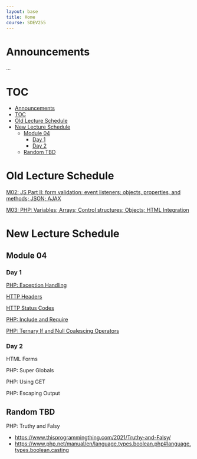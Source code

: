 ```yaml
---
layout: base
title: Home
course: SDEV255
---
```


# Announcements

...

# TOC

- [Announcements](#announcements)
- [TOC](#toc)
- [Old Lecture Schedule](#old-lecture-schedule)
- [New Lecture Schedule](#new-lecture-schedule)
  - [Module 04](#module-04)
    - [Day 1](#day-1)
    - [Day 2](#day-2)
  - [Random TBD](#random-tbd)

# Old Lecture Schedule

[M02: JS Part II: form validation; event listeners; objects, properties, and methods; JSON; AJAX](m02.md)

[M03: PHP: Variables; Arrays; Control structures; Objects; HTML Integration](m03.md)

# New Lecture Schedule

## Module 04

### Day 1

[PHP: Exception Handling](php_exception_handling.md)

[HTTP Headers](php_http_headers.md)

[HTTP Status Codes](php_http_status_codes.md)

[PHP: Include and Require](php_include_require.md)

[PHP: Ternary If and Null Coalescing Operators](php_ternary_if_null_coalescing_operators.md)

### Day 2

HTML Forms

PHP: Super Globals

PHP: Using GET

PHP: Escaping Output

## Random TBD

PHP: Truthy and Falsy

- https://www.thisprogrammingthing.com/2021/Truthy-and-Falsy/
- https://www.php.net/manual/en/language.types.boolean.php#language.types.boolean.casting
